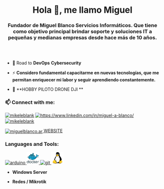 <h1 align="center">Hola 👋, me llamo Miguel</h1>
<h3 align="center">Fundador de Miguel Blanco Servicios Informáticos. Que tiene como objetivo principal brindar soporte y soluciones IT a pequeñas y medianas empresas desde hace más de 10 años. </h3>

<br> </br>

- 🌱 Road to **DevOps** **Cybersecurity**

- ⚡ **Considero fundamental capacitarme en nuevas tecnologías, que me permitan enriquecer mi labor y seguir aprendiendo constantemente.**

- 💬 **HOBBY PILOTO DRONE DJI **



<h3 align="left"> 📫 Connect with me:</h3>
<p align="left">
<a href="https://twitter.com/mikeleblank" target="blank"><img align="center" src="https://raw.githubusercontent.com/rahuldkjain/github-profile-readme-generator/master/src/images/icons/Social/twitter.svg" alt="mikeleblank" height="30" width="40" /></a>
<a href="https://linkedin.com/in/miguel-a-blanco/" target="blank"><img align="center" src="https://raw.githubusercontent.com/rahuldkjain/github-profile-readme-generator/master/src/images/icons/Social/linked-in-alt.svg" alt="https://www.linkedin.com/in/miguel-a-blanco/" height="30" width="40" /></a>
<a href="https://instagram.com/mikeleblank" target="blank"><img align="center" src="https://raw.githubusercontent.com/rahuldkjain/github-profile-readme-generator/master/src/images/icons/Social/instagram.svg" alt="mikeleblank" height="30" width="40" /></a>
</p>
<a href="http://miguelblanco.ar" target="blank"><img align="center" alt="miguelblanco.ar" height="30" width="40" /> WEBSITE</a>



<h3 align="left">Languages and Tools:</h3>
<p align="left"> <a href="https://www.arduino.cc/" target="_blank" rel="noreferrer"> <img src="https://cdn.worldvectorlogo.com/logos/arduino-1.svg" alt="arduino" width="40" height="40"/> </a> <a href="https://www.docker.com/" target="_blank" rel="noreferrer"> <img src="https://raw.githubusercontent.com/devicons/devicon/master/icons/docker/docker-original-wordmark.svg" alt="docker" width="40" height="40"/> </a> <a href="https://git-scm.com/" target="_blank" rel="noreferrer"> <img src="https://www.vectorlogo.zone/logos/git-scm/git-scm-icon.svg" alt="git" width="40" height="40"/> </a> <a href="https://www.linux.org/" target="_blank" rel="noreferrer"> <img src="https://raw.githubusercontent.com/devicons/devicon/master/icons/linux/linux-original.svg" alt="linux" width="40" height="40"/> </a> </p>

- **Windows Server**

- **Redes / Mikrotik**
